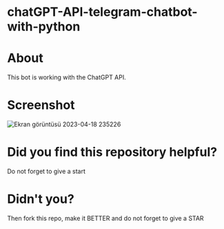 # chatGPT-API-telegram-chatbot-with-python

# About
This bot is working with the ChatGPT API.

# Screenshot
![Ekran görüntüsü 2023-04-18 235226](https://user-images.githubusercontent.com/115498182/232902742-234d555d-cecc-487e-a727-457a2689e04d.png)

# Did you find this repository helpful?
Do not forget to give a start

# Didn't you?
Then fork this repo, make it BETTER and do not forget to give a STAR
